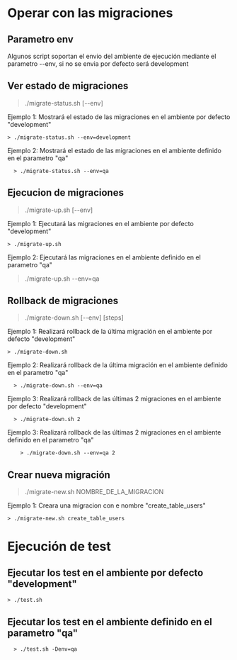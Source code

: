 # Operar con las migraciones

## Parametro env

  Algunos script soportan el envio del ambiente de ejecución mediante el parametro --env, si no se envia
  por defecto será development

## Ver estado de migraciones

  > ./migrate-status.sh [--env]

  Ejemplo 1: Mostrará el estado de las migraciones en el ambiente por defecto "development"

    > ./migrate-status.sh --env=development

  Ejemplo 2: Mostrará el estado de las migraciones en el ambiente definido en el parametro "qa"

      > ./migrate-status.sh --env=qa

## Ejecucion de migraciones

  > ./migrate-up.sh [--env]

  Ejemplo 1: Ejecutará las migraciones en el ambiente por defecto "development"

    > ./migrate-up.sh

  Ejemplo 2: Ejecutará las migraciones en el ambiente definido en el parametro "qa"

  > ./migrate-up.sh --env=qa

## Rollback de migraciones

  > ./migrate-down.sh [--env] [steps]

  Ejemplo 1: Realizará rollback de la última migración en el ambiente por defecto "development"

    > ./migrate-down.sh

  Ejemplo 2: Realizará rollback de la última migración en el ambiente definido en el parametro "qa"

      > ./migrate-down.sh --env=qa

  Ejemplo 3: Realizará rollback de las últimas 2 migraciones en el ambiente por defecto "development"

      > ./migrate-down.sh 2

  Ejemplo 3: Realizará rollback de las últimas 2 migraciones en el ambiente definido en el parametro "qa"

        > ./migrate-down.sh --env=qa 2

## Crear nueva migración

  > ./migrate-new.sh NOMBRE_DE_LA_MIGRACION

  Ejemplo 1: Creara una migracion con e nombre "create_table_users"

    > ./migrate-new.sh create_table_users

# Ejecución de test

  ## Ejecutar los test en el ambiente por defecto "development"

    > ./test.sh

  ## Ejecutar los test en el ambiente definido en el parametro "qa"

      > ./test.sh -Denv=qa
